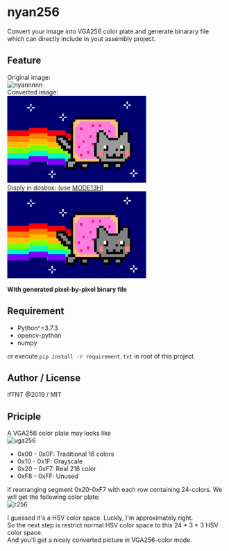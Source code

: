 nyan256
====
Convert your image into VGA256 color plate and generate binarary file which can directly include in yout assembly project.

## Feature
Original image:  
![nyannnnn](https://i.imgur.com/nvvUT22.png)  
Converted image:  
![nyyyyyan](https://github.com/ifTNT/nyan256/raw/master/output.png)  
Disply in dosbox:  (use [MODE13H](https://github.com/ifTNT/MODE13H))  
![anny](https://github.com/ifTNT/nyan256/raw/master/dosbox.png)  

**With generated pixel-by-pixel binary file**

## Requirement
- Python^=3.7.3
- opencv-python
- numpy
  
or execute `pip install -r requirement.txt` in root of this project.

## Author / License
ifTNT @2019 / MIT

## Priciple

A VGA256 color plate may looks like  
![vga256](https://i.imgur.com/U0ux7Xt.png)
- 0x00 - 0x0F: Traditional 16 colors
- 0x10 - 0x1F: Grayscale
- 0x20 - 0xF7: Real 216 color
- 0xF8 - 0xFF: Unused

If rearranging segment 0x20-0xF7 with each row containing 24-colors. We will get the following color plate:  
![r256](https://i.imgur.com/3Ey4DSz.png)
  
I guessed it's a HSV color space. Luckly, I'm approximately right.  
So the next step is restrict normal HSV color space to this 24 * 3 * 3 HSV color space.  
And you'll get a nicely converted picture in VGA256-color mode.